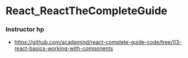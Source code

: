 # React_ReactTheCompleteGuide

### Instructor hp
 - https://github.com/academind/react-complete-guide-code/tree/03-react-basics-working-with-components
